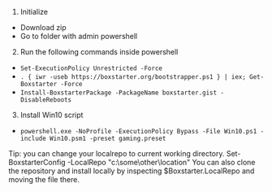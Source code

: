 1. Initialize 
 - Download zip
 - Go to folder with admin powershell
2. Run the following commands inside powershell
 - `Set-ExecutionPolicy Unrestricted -Force`
 - `. { iwr -useb https://boxstarter.org/bootstrapper.ps1 } | iex; Get-Boxstarter -Force`
 - `Install-BoxstarterPackage -PackageName boxstarter.gist -DisableReboots`
3. Install Win10 script
 - `powershell.exe -NoProfile -ExecutionPolicy Bypass -File Win10.ps1 -include Win10.psm1 -preset gaming.preset`

 Tip: you can change your localrepo to current working directory.
 Set-BoxstarterConfig -LocalRepo "c:\some\other\location"
 You can also clone the repository and install locally by inspecting $Boxstarter.LocalRepo and moving the file there.

